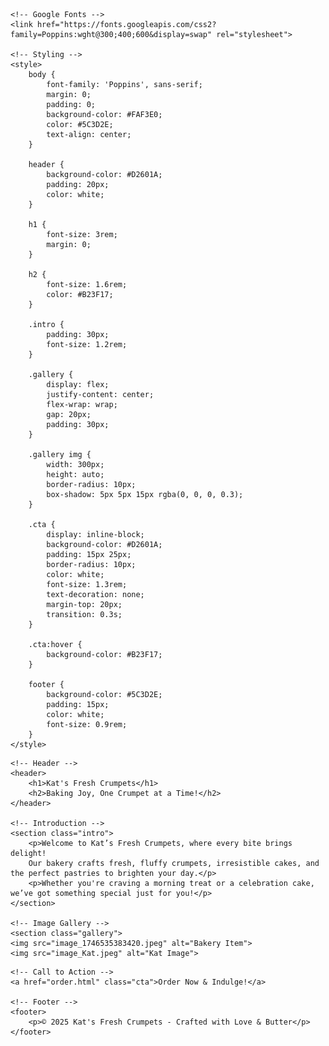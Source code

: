 <!DOCTYPE html>
<html lang="en">
<head>
    <meta charset="UTF-8">
    <meta name="viewport" content="width=device-width, initial-scale=1.0">
    <title>Kat's Fresh Crumpets | Delicious Cakes & Bakery</title>

    <!-- Google Fonts -->
    <link href="https://fonts.googleapis.com/css2?family=Poppins:wght@300;400;600&display=swap" rel="stylesheet">

    <!-- Styling -->
    <style>
        body {
            font-family: 'Poppins', sans-serif;
            margin: 0;
            padding: 0;
            background-color: #FAF3E0;
            color: #5C3D2E;
            text-align: center;
        }

        header {
            background-color: #D2601A;
            padding: 20px;
            color: white;
        }

        h1 {
            font-size: 3rem;
            margin: 0;
        }

        h2 {
            font-size: 1.6rem;
            color: #B23F17;
        }

        .intro {
            padding: 30px;
            font-size: 1.2rem;
        }

        .gallery {
            display: flex;
            justify-content: center;
            flex-wrap: wrap;
            gap: 20px;
            padding: 30px;
        }

        .gallery img {
            width: 300px;
            height: auto;
            border-radius: 10px;
            box-shadow: 5px 5px 15px rgba(0, 0, 0, 0.3);
        }

        .cta {
            display: inline-block;
            background-color: #D2601A;
            padding: 15px 25px;
            border-radius: 10px;
            color: white;
            font-size: 1.3rem;
            text-decoration: none;
            margin-top: 20px;
            transition: 0.3s;
        }

        .cta:hover {
            background-color: #B23F17;
        }

        footer {
            background-color: #5C3D2E;
            padding: 15px;
            color: white;
            font-size: 0.9rem;
        }
    </style>
</head>
<body>

    <!-- Header -->
    <header>
        <h1>Kat's Fresh Crumpets</h1>
        <h2>Baking Joy, One Crumpet at a Time!</h2>
    </header>

    <!-- Introduction -->
    <section class="intro">
        <p>Welcome to Kat’s Fresh Crumpets, where every bite brings delight! 
        Our bakery crafts fresh, fluffy crumpets, irresistible cakes, and the perfect pastries to brighten your day.</p>
        <p>Whether you're craving a morning treat or a celebration cake, we’ve got something special just for you!</p>
    </section>

    <!-- Image Gallery -->
    <section class="gallery">
    <img src="image_1746535383420.jpeg" alt="Bakery Item">
    <img src="image_Kat.jpeg" alt="Kat Image">
</section>

    <!-- Call to Action -->
    <a href="order.html" class="cta">Order Now & Indulge!</a>

    <!-- Footer -->
    <footer>
        <p>© 2025 Kat's Fresh Crumpets - Crafted with Love & Butter</p>
    </footer>

</body>
</html>
